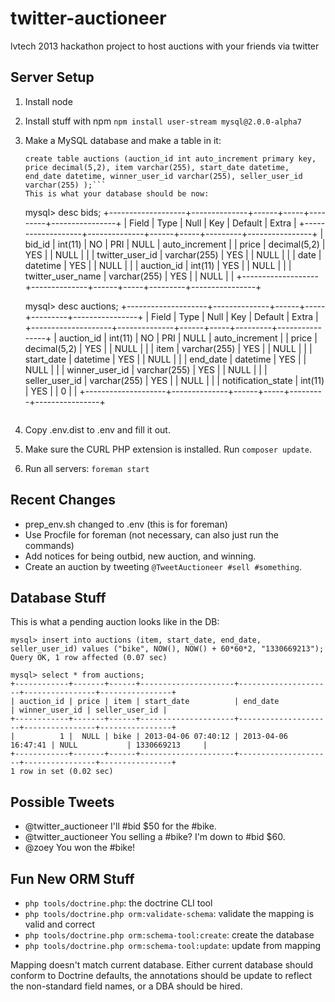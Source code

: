 twitter-auctioneer
==================

lvtech 2013 hackathon project to host auctions with your friends via twitter

Server Setup
------------

1. Install node
2. Install stuff with npm `npm install user-stream mysql@2.0.0-alpha7`
3. Make a MySQL database and make a table in it:
    ```create table bids (bid_id int auto_increment primary key, price decimal(5,2), twitter_user_id varchar(255), item varchar(255), date datetime );
    create table auctions (auction_id int auto_increment primary key, price decimal(5,2), item varchar(255), start_date datetime, end_date datetime, winner_user_id varchar(255), seller_user_id varchar(255) );```
    This is what your database should be now:
    ```
    mysql> desc bids;
    +-------------------+--------------+------+-----+---------+----------------+
    | Field             | Type         | Null | Key | Default | Extra          |
    +-------------------+--------------+------+-----+---------+----------------+
    | bid_id            | int(11)      | NO   | PRI | NULL    | auto_increment |
    | price             | decimal(5,2) | YES  |     | NULL    |                |
    | twitter_user_id   | varchar(255) | YES  |     | NULL    |                |
    | date              | datetime     | YES  |     | NULL    |                |
    | auction_id        | int(11)      | YES  |     | NULL    |                |
    | twitter_user_name | varchar(255) | YES  |     | NULL    |                |
    +-------------------+--------------+------+-----+---------+----------------+

    mysql> desc auctions;
    +--------------------+--------------+------+-----+---------+----------------+
    | Field              | Type         | Null | Key | Default | Extra          |
    +--------------------+--------------+------+-----+---------+----------------+
    | auction_id         | int(11)      | NO   | PRI | NULL    | auto_increment |
    | price              | decimal(5,2) | YES  |     | NULL    |                |
    | item               | varchar(255) | YES  |     | NULL    |                |
    | start_date         | datetime     | YES  |     | NULL    |                |
    | end_date           | datetime     | YES  |     | NULL    |                |
    | winner_user_id     | varchar(255) | YES  |     | NULL    |                |
    | seller_user_id     | varchar(255) | YES  |     | NULL    |                |
    | notification_state | int(11)      | YES  |     | 0       |                |
    +--------------------+--------------+------+-----+---------+----------------+
    ```
3. Copy .env.dist to .env and fill it out.
3. Make sure the CURL PHP extension is installed.  Run `composer update`.
4. Run all servers: `foreman start`

Recent Changes
--------------

* prep_env.sh changed to .env (this is for foreman)
* Use Procfile for foreman (not necessary, can also just run the commands)
* Add notices for being outbid, new auction, and winning.
* Create an auction by tweeting `@TweetAuctioneer #sell #something`.

Database Stuff
--------------

This is what a pending auction looks like in the DB:
```
mysql> insert into auctions (item, start_date, end_date, seller_user_id) values ("bike", NOW(), NOW() + 60*60*2, "1330669213");
Query OK, 1 row affected (0.07 sec)

mysql> select * from auctions;
+------------+-------+------+---------------------+---------------------+----------------+----------------+
| auction_id | price | item | start_date          | end_date            | winner_user_id | seller_user_id |
+------------+-------+------+---------------------+---------------------+----------------+----------------+
|          1 |  NULL | bike | 2013-04-06 07:40:12 | 2013-04-06 16:47:41 | NULL           | 1330669213     |
+------------+-------+------+---------------------+---------------------+----------------+----------------+
1 row in set (0.02 sec)
```

Possible Tweets
---------------

* @twitter_auctioneer I'll #bid $50 for the #bike.
* @twitter_auctioneer You selling a #bike?  I'm down to #bid $60.
* @zoey You won the #bike!

Fun New ORM Stuff
-----------------
* `php tools/doctrine.php`: the doctrine CLI tool
* `php tools/doctrine.php orm:validate-schema`: validate the mapping is valid and correct
* `php tools/doctrine.php orm:schema-tool:create`: create the database
* `php tools/doctrine.php orm:schema-tool:update`: update from mapping

Mapping doesn't match current database. Either current database should conform 
to Doctrine defaults, the annotations should be update to reflect the 
non-standard field names, or a DBA should be hired.